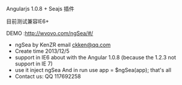  Angularjs 1.0.8 + Seajs 插件
 
 目前测试兼容IE6+
 
 DEMO :http://wvovo.com/ngSea/#/

* ngSea by KenZR email ckken@qq.com
 * Create time 2013/12/5
 * support in IE6 about with the Angular 1.0.8 (because the 1.2.3 not support in IE 7)
 * use it inject ngSea And in run use app = $ngSea(app); that's all
 * Contact us: QQ 117692258
